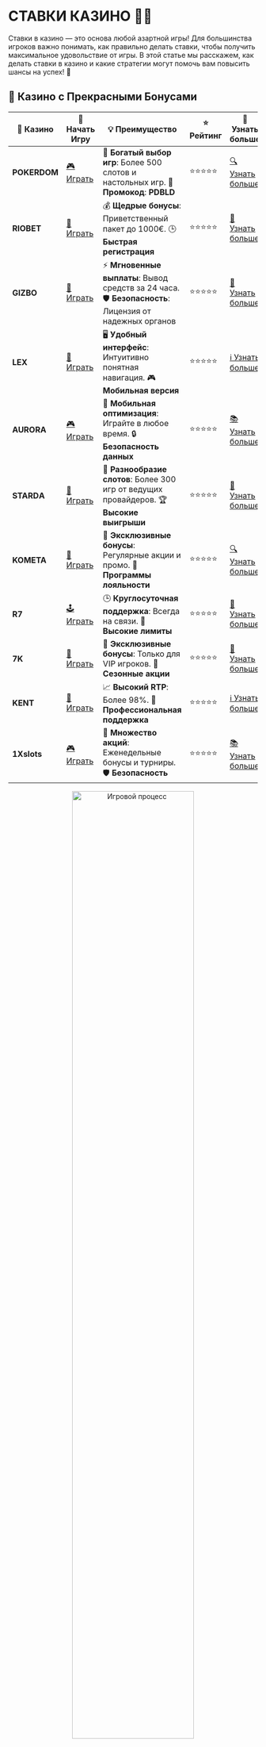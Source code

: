 # СТАВКИ КАЗИНО 🎰💸

Ставки в казино — это основа любой азартной игры! Для большинства игроков важно понимать, как правильно делать ставки, чтобы получить максимальное удовольствие от игры. В этой статье мы расскажем, как делать ставки в казино и какие стратегии могут помочь вам повысить шансы на успех! 🎯

## 🌟 Казино с Прекрасными Бонусами

| 🎲 **Казино** | 🔗 **Начать Игру** | 💡 **Преимущество** | ⭐ **Рейтинг** | 🔗 **Узнать больше** |
|--------------|---------------------|---------------------|----------------|----------------------|
| **POKERDOM**  | [🎮 Играть](https://brandplay.link/4k77v2yx) | 🎉 **Богатый выбор игр**: Более 500 слотов и настольных игр. 🎁 **Промокод**: **PDBLD** | ⭐⭐⭐⭐⭐ | [🔍 Узнать больше](https://brandplay.link/4k77v2yx) |
| **RIOBET**    | [🎰 Играть](https://brandplay.link/7xBLTPyj) | 💰 **Щедрые бонусы**: Приветственный пакет до 1000€. 🕒 **Быстрая регистрация** | ⭐⭐⭐⭐⭐ | [📖 Узнать больше](https://brandplay.link/7xBLTPyj) |
| **GIZBO**     | [🎲 Играть](https://brandplay.link/bprXw4YV) | ⚡ **Мгновенные выплаты**: Вывод средств за 24 часа. 🛡️ **Безопасность**: Лицензия от надежных органов | ⭐⭐⭐⭐⭐ | [📝 Узнать больше](https://brandplay.link/bprXw4YV) |
| **LEX**       | [🤑 Играть](https://brandplay.link/zW4hdDFV) | 🖥️ **Удобный интерфейс**: Интуитивно понятная навигация. 🎮 **Мобильная версия** | ⭐⭐⭐⭐⭐ | [ℹ️ Узнать больше](https://brandplay.link/zW4hdDFV) |
| **AURORA**    | [🎮 Играть](https://10trafic-stat2.com/click/668546556bcc6313411604bd/6766/13032/subaccount) | 📱 **Мобильная оптимизация**: Играйте в любое время. 🔒 **Безопасность данных** | ⭐⭐⭐⭐⭐ | [📚 Узнать больше](https://10trafic-stat2.com/click/668546556bcc6313411604bd/6766/13032/subaccount) |
| **STARDА**    | [🎯 Играть](https://brandplay.link/fB7xwRFL) | 🎰 **Разнообразие слотов**: Более 300 игр от ведущих провайдеров. 🏆 **Высокие выигрыши** | ⭐⭐⭐⭐⭐ | [🔎 Узнать больше](https://brandplay.link/fB7xwRFL) |
| **KOMETA**    | [🎰 Играть](https://brandplay.link/8ZymQJV8) | 🎁 **Эксклюзивные бонусы**: Регулярные акции и промо. 🔄 **Программы лояльности** | ⭐⭐⭐⭐⭐ | [🔍 Узнать больше](https://brandplay.link/8ZymQJV8) |
| **R7**        | [🕹️ Играть](https://brandplay.link/bMd3Yjsw) | 🕒 **Круглосуточная поддержка**: Всегда на связи. 💸 **Высокие лимиты** | ⭐⭐⭐⭐⭐ | [📖 Узнать больше](https://brandplay.link/bMd3Yjsw) |
| **7K**        | [🎲 Играть](https://brandplay.link/BvQyFShp) | 🌟 **Эксклюзивные бонусы**: Только для VIP игроков. 🎉 **Сезонные акции** | ⭐⭐⭐⭐⭐ | [📝 Узнать больше](https://brandplay.link/BvQyFShp) |
| **KENT**      | [🤑 Играть](https://brandplay.link/Fv2WP3js) | 📈 **Высокий RTP**: Более 98%. 💼 **Профессиональная поддержка** | ⭐⭐⭐⭐⭐ | [ℹ️ Узнать больше](https://brandplay.link/Fv2WP3js) |
| **1Xslots**   | [🎮 Играть](https://brandplay.link/hSB1khtr) | 🎉 **Множество акций**: Еженедельные бонусы и турниры. 🛡️ **Безопасность** | ⭐⭐⭐⭐⭐ | [📚 Узнать больше](https://brandplay.link/hSB1khtr) |

<div align="center"> <img src="https://i.pinimg.com/originals/1d/b3/25/1db325483acbe642c6d4e6fdd73a4988.gif" alt="Игровой процесс" width="70%"> </div>
---

## 🚀 Быстрые Выигрыши и Поддержка

| 🎲 **Казино** | 🔗 **Начать Игру** | 💡 **Преимущество** | ⭐ **Рейтинг** | 🔗 **Узнать больше** |
|--------------|---------------------|---------------------|----------------|----------------------|
| **GAMA**      | [🎯 Играть](https://brandplay.link/j6NMKsDz) | 🔍 **Интуитивный интерфейс**: Легкость использования. 🏅 **Престижные турниры** | ⭐⭐⭐⭐☆ | [🔎 Узнать больше](https://brandplay.link/j6NMKsDz) |
| **ONION**     | [🎰 Играть](https://brandplay.link/zBGRVpQ9) | 🤑 **Низкие ставки**: Идеально для начинающих. 🔄 **Быстрые выводы** | ⭐⭐⭐⭐☆ | [🔍 Узнать больше](https://brandplay.link/zBGRVpQ9) |
| **ЧЕМПИОН**   | [🕹️ Играть](https://temon-gter.cfd/go/lRq?p80412p304504pcc44t17455) | 🏅 **Лояльная программа**: Награды за активность. 🎁 **Ежемесячные бонусы** | ⭐⭐⭐⭐☆ | [📖 Узнать больше](https://temon-gter.cfd/go/lRq?p80412p304504pcc44t17455) |
| **VAVADA**    | [🎲 Играть](https://vavadapartner.pro/?promo=ea5c9275-6854-4505-94fc-95ab18221945-linkb2) | 🚀 **Быстрая регистрация**: Начните играть мгновенно. 🔐 **Безопасные транзакции** | ⭐⭐⭐⭐☆ | [📝 Узнать больше](https://vavadapartner.pro/?promo=ea5c9275-6854-4505-94fc-95ab18221945-linkb2) |
| **FRIENDS**   | [🤑 Играть](https://gofriends.mba/linkb2) | 🤝 **Социальные игры**: Играйте с друзьями. 🌐 **Мультиплатформенность** | ⭐⭐⭐⭐☆ | [ℹ️ Узнать больше](https://gofriends.mba/linkb2) |
| **1WIN**      | [🎮 Играть](https://brandplay.link/smXVpBbG) | 🏆 **Спортивные ставки**: Широкий выбор видов спорта. 💵 **Высокие коэффициенты** | ⭐⭐⭐⭐☆ | [📚 Узнать больше](https://brandplay.link/smXVpBbG) |
| **DRIP**      | [🎯 Играть](https://drp-ircp01.com/c07e6a3db) | 🌐 **Инновационные игры**: Новейшие игровые технологии. 🛡️ **Высокая безопасность** | ⭐⭐⭐⭐☆ | [🔎 Узнать больше](https://drp-ircp01.com/c07e6a3db) |
| **JOYCASINO** | [🎰 Играть](https://rpc30.call2me.pro/?/ru/registration?apkpop=0&partner=p24970p3291217pc98f) | 🎁 **Приятные бонусы**: Ежедневные акции и подарки. 🕹️ **Разнообразие игр** | ⭐⭐⭐⭐☆ | [🔍 Узнать больше](https://rpc30.call2me.pro/?/ru/registration?apkpop=0&partner=p24970p3291217pc98f) |
| **PLAYFORTUNA** | [🎮 Играть](https://fortunapromo.net/alt/playfortuna/registration?0dc4a9362a71feb7e3f165fb8e766f70) | 🎉 **Регулярные акции**: Бонусы, фриспины и многое другое. 🏅 **Турниры** | ⭐⭐⭐⭐☆ | [📚 Узнать больше](https://fortunapromo.net/alt/playfortuna/registration?0dc4a9362a71feb7e3f165fb8e766f70) |
| **SYKAA**     | [🤑 Играть](https://s-two-way.com/?source=linkb2&pid=30697) | 💸 **Доступные ставки**: Идеально для новичков. 🎁 **Щедрые бонусы** | ⭐⭐⭐⭐☆ | [🔍 Узнать больше](https://s-two-way.com/?source=linkb2&pid=30697) |

<div align="center"> <img src="https://i.pinimg.com/originals/1d/b3/25/1db325483acbe642c6d4e6fdd73a4988.gif" alt="Игровой процесс" width="70%"> </div>

## Как делать ставки в казино? 💡

1. **Выбор игры**. Перед тем как сделать ставку, важно выбрать подходящую игру. Существует множество видов азартных игр — слоты, рулетка, покер, баккара и другие. 💥
2. **Установите бюджет**. Очень важно определить, сколько денег вы готовы потратить на игру. Это поможет избежать больших потерь и сохранить контроль. 💵
3. **Ставка на игру**. В каждой игре есть свои правила ставок. Например, в слоте вы выбираете размер ставки перед спином, а в рулетке — делаете ставку на номер или цвет. 🎰🎲
4. **Делайте ставку с умом**. Знайте, когда стоит увеличить ставку, а когда лучше подождать. На многих играх есть различные уровни ставок, что позволяет гибко подходить к игре. 💪

## Какие бывают виды ставок в казино? 🃏

- **Ставки на слоты**: Это самые простые ставки. Вы выбираете сумму и количество линий, на которые хотите поставить. Простой и захватывающий процесс! 🎰
- **Ставки на рулетку**: Здесь ставки могут быть сделаны на числа, цвета, четность или группы чисел. Разнообразие ставок в рулетке позволяет каждому игроку выбрать оптимальную стратегию. 🎯
- **Ставки на покер**: В покере ставки могут быть сделаны в виде блайндов или на каждую раздачу. Покер — это игра не только на удачу, но и на стратегию! 🃏
- **Ставки на баккару**: В этой игре можно делать ставки на победу игрока, банкира или ничью. Риски здесь относительно невелики, но шансы на выигрыш всегда разные! 💸

## Стратегии ставок в казино 📊

| Стратегия          | Описание                             | Подходит для игры |
|--------------------|--------------------------------------|-------------------|
| **Стратегия Мартингейл** | Увеличивайте ставку после каждого проигрыша | Рулетка, баккара 🎲 |
| **Стратегия Пароли** | Увеличивайте ставку после выигрыша    | Слоты, рулетка 🎰 |
| **Флэт-бет**        | Ставьте одинаковую сумму на каждую игру | Покер, баккара 🃏 |
| **Стратегия 1-3-2-6** | Поочередно увеличивайте ставки в зависимости от выигрыша | Рулетка, покер 🎯 |

## Как выбрать размер ставки в казино? 💰

1. **Минимальные и максимальные ставки**. В разных казино могут быть разные лимиты ставок. Выбирайте тот размер ставки, который подходит для вашего бюджета. 💸
2. **Тестируйте ставки**. Начинайте с минимальных ставок и постепенно увеличивайте их, чтобы найти подходящий баланс между риском и потенциальной выгодой. 📈
3. **Не рискуйте всем банкроллом**. Установите лимит, сколько вы готовы потратить на ставку, и не превышайте его. Это поможет избежать потерь. 💡

## Почему важно делать ставки с умом? 🧠

Ставки — это не только развлечение, но и важный элемент управления вашим игровым бюджетом. 📊 Чтобы получить максимум удовольствия от игры, важно придерживаться следующих правил:

- **Играйте ответственно**. Знайте, когда остановиться, и никогда не ставьте больше, чем можете позволить себе потерять. 🎮
- **Используйте бонусы**. Многие онлайн-казино предлагают бонусы, которые могут помочь вам сделать ставки без риска для вашего кошелька. 🎁
- **Изучайте стратегии**. Многие успешные игроки используют проверенные стратегии ставок для увеличения своих шансов на победу. 📚

## Заключение 🎉

Ставки в казино — это всегда захватывающе, но важно подходить к игре с умом! 🎰💡 Знайте свои пределы, выбирайте стратегии и играйте с удовольствием! Помните, что азартные игры должны быть исключительно развлекательными, а не способом заработка. 📉

🎯 Удачи в играх и помните, что главное — это не только выигрыши, но и удовольствие от процесса! 💥
